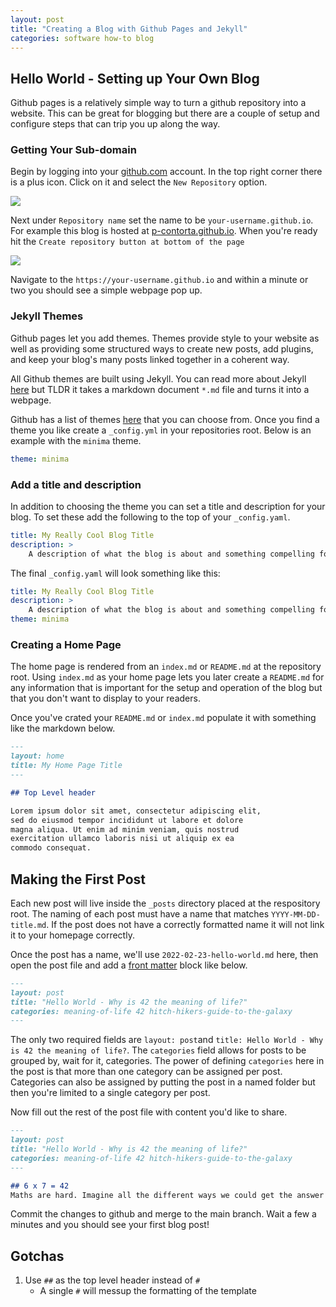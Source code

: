 ```yaml
---
layout: post
title: "Creating a Blog with Github Pages and Jekyll"
categories: software how-to blog
---
```


## Hello World - Setting up Your Own Blog
Github pages is a relatively simple way to turn a github repository into a website. This can be great for blogging but there are a couple of setup and configure steps that can trip you up along the way.

### Getting Your Sub-domain
Begin by logging into your [github.com](https://github.com) account. In the top right corner there is a plus icon. Click on it and select the `New Repository` option.

<img name="create-new-repo-dropdown" src="{{site.url}}{{/images/hello-world/new-repo-menu.jpg}}">

Next under `Repository name` set the name to be `your-username.github.io`. For example this blog is hosted at [p-contorta.github.io](https://p-contorta.github.io). When you're ready hit the `Create repository button at bottom of the page`

<img name="create-repo-form" src="{{site.url}}{{/images/hello-world/create-repo.jpg}}">

Navigate to the `https://your-username.github.io` and within a minute or two you should see a simple webpage pop up.

### Jekyll Themes
Github pages let you add themes. Themes provide style to your website as well as providing some structured ways to create new posts, add plugins, and keep your blog's many posts linked together in a coherent way.

All Github themes are built using Jekyll. You can read more about Jekyll [here](https://jekyllrb.com/) but TLDR it takes a markdown document `*.md` file and turns it into a webpage.


Github has a list of themes [here](https://pages.github.com/themes/) that you can choose from. Once you find a theme you like create a `_config.yml` in your repositories root. Below is an example with the `minima` theme.
```yaml
theme: minima
```

### Add a title and description
In addition to choosing the theme you can set a title and description for your blog. To set these add the following to the top of your `_config.yaml`.
```yaml
title: My Really Cool Blog Title
description: >
    A description of what the blog is about and something compelling for the reader.
```

The final `_config.yaml` will look something like this:
```yaml
title: My Really Cool Blog Title
description: >
    A description of what the blog is about and something compelling for the reader.
theme: minima
```


### Creating a Home Page
The home page is rendered from an `index.md` or `README.md` at the repository root. Using `index.md` as your home page lets you later create a `README.md` for any information that is important for the setup and operation of the blog but that you don't want to display to your readers.

Once you've crated your `README.md` or `index.md` populate it with something like the markdown below.

```markdown
---
layout: home
title: My Home Page Title
---

## Top Level header

Lorem ipsum dolor sit amet, consectetur adipiscing elit, 
sed do eiusmod tempor incididunt ut labore et dolore 
magna aliqua. Ut enim ad minim veniam, quis nostrud 
exercitation ullamco laboris nisi ut aliquip ex ea 
commodo consequat.

```

## Making the First Post

Each new post will live inside the `_posts` directory placed at the respository root. The naming of each post must have a name that matches `YYYY-MM-DD-title.md`. If the post does not have a correctly formatted name it will not link it to your homepage correctly.

Once the post has a name, we'll use `2022-02-23-hello-world.md` here, then open the post file and add a [front matter](https://jekyllrb.com/docs/front-matter/) block like below.

```markdown
---
layout: post
title: "Hello World - Why is 42 the meaning of life?"
categories: meaning-of-life 42 hitch-hikers-guide-to-the-galaxy
---
```

The only two required fields are `layout: post`and `title: Hello World - Why is 42 the meaning of life?`. The `categories` field allows for posts to be grouped by, wait for it, categories. The power of defining `categories` here in the post is that more than one category can be assigned per post. Categories can also be assigned by putting the post in a named folder but then you're limited to a single category per post.

Now fill out the rest of the post file with content you'd like to share.

```markdown
---
layout: post
title: "Hello World - Why is 42 the meaning of life?"
categories: meaning-of-life 42 hitch-hikers-guide-to-the-galaxy
---

## 6 x 7 = 42
Maths are hard. Imagine all the different ways we could get the answer 42? `6 x 7 = 42`, `2 x 26 = 42`, `84/2 = 42`. Just wow! 

```

Commit the changes to github and merge to the main branch. Wait a few a minutes and you should see your first blog post!


## Gotchas
1. Use `##` as the top level header instead of `#`
   - A single `#` will messup the formatting of the template
